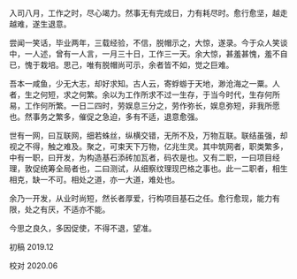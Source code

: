 入司八月，工作之时，尽心竭力。然事无有完成日，力有耗尽时。愈行愈坚，越走越难，遂生退意。

尝闻一笑话，毕业两年，三载经验，不信，脱帽示之，大惊，遂录。今于众人笑谈中，一人述，曾有一人言，一月三十日，工作三一天。余大惊，甚羞甚愧，羞不自已，愧于栽培。思己，唯有脱帽尚可示，余者皆不如，觉之巨难。

吾本一咸鱼，少无大志，却好求知。古人云，寄蜉蝣于天地，渺沧海之一粟。人者，生之何短，求之何繁。余以为工作所求不过一生存，于当今时代，生存何所易，工作何所繁。一日二四时，劳娱息三分之，劳作弥长，娱息弥短，非我所愿也。然事务之繁多，催促之急迫，多有不适，退意愈强。

世有一网，曰互联网，细若蛛丝，纵横交错，无所不及，万物互联。联结虽强，却视之不得，触之难及。聚之，可束天下万物，亿兆生灵。其中筑网者，职类繁多，中有一职，曰开发，为构造基石添砖加瓦者，码农是也。又有二职，一曰项目经理，敦促统筹全局者也，二曰测试，从细察纹理现巴格之事也。此一二职者，相生相克，缺一不可。相处之道，亦一大道，难处也。

余乃一开发，从业时尚短，然长者厚爱，行构项目基石之任。愈行愈现，能力有限，处之有厌，不适亦不能。

今思之良久，多因促使，不得不退，望准。

初稿 2019.12

校对 2020.06